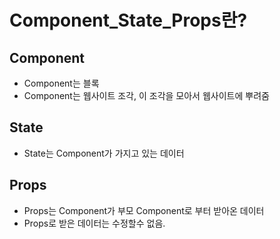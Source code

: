 # Component_State_Props란?

## Component
- Component는 블록
- Component는 웹사이트 조각, 이 조각을 모아서 웹사이트에 뿌려줌

## State
- State는 Component가 가지고 있는 데이터

## Props
- Props는 Component가 부모 Component로 부터 받아온 데이터
- Props로 받은 데이터는 수정할수 없음.
